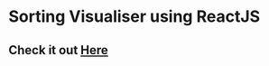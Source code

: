# Sorting Visualiser using ReactJS
## Check it out [Here](https://its-me-sv.github.io/Sorting-Visualiser/)
